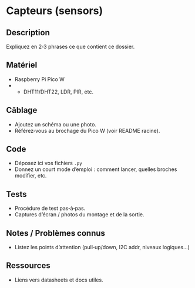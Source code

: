 # Capteurs (sensors)

## Description
Expliquez en 2‑3 phrases ce que contient ce dossier.

## Matériel
- Raspberry Pi Pico W
- - DHT11/DHT22, LDR, PIR, etc.

## Câblage
- Ajoutez un schéma ou une photo.
- Référez‑vous au brochage du Pico W (voir README racine).

## Code
- Déposez ici vos fichiers `.py`
- Donnez un court mode d’emploi : comment lancer, quelles broches modifier, etc.

## Tests
- Procédure de test pas‑à‑pas.
- Captures d’écran / photos du montage et de la sortie.

## Notes / Problèmes connus
- Listez les points d’attention (pull‑up/down, I2C addr, niveaux logiques…)

## Ressources
- Liens vers datasheets et docs utiles.
